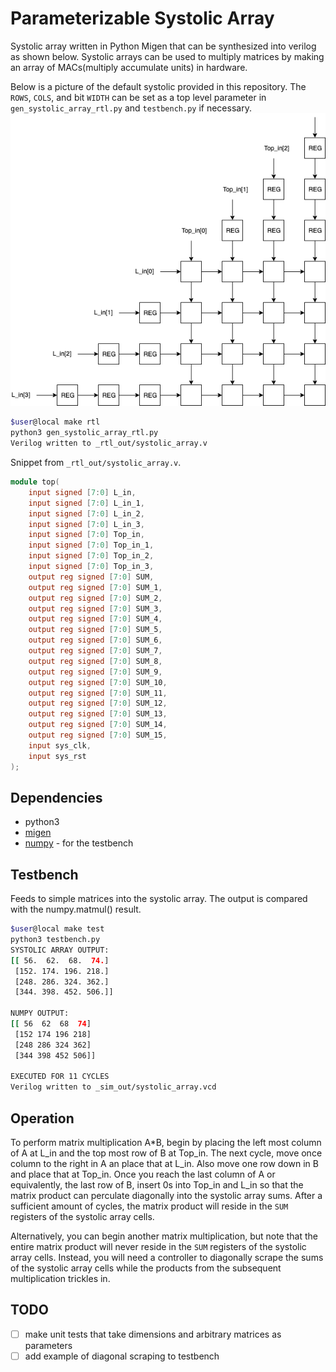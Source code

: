 # Parameterizable  Systolic Array

Systolic array written in Python Migen that can be synthesized into verilog as shown below.
Systolic arrays can be used to multiply matrices by making an array of MACs(multiply accumulate units) in hardware.

Below is a picture of the default systolic provided in this repository. The ```ROWS```, ```COLS```, and bit ```WIDTH``` can be set as a top level parameter in ```gen_systolic_array_rtl.py``` and ```testbench.py``` if necessary.
![](./doc.png)

```bash
$user@local make rtl
python3 gen_systolic_array_rtl.py
Verilog written to _rtl_out/systolic_array.v
```
Snippet from ```_rtl_out/systolic_array.v```.

```verilog
module top(
	input signed [7:0] L_in,
	input signed [7:0] L_in_1,
	input signed [7:0] L_in_2,
	input signed [7:0] L_in_3,
	input signed [7:0] Top_in,
	input signed [7:0] Top_in_1,
	input signed [7:0] Top_in_2,
	input signed [7:0] Top_in_3,
	output reg signed [7:0] SUM,
	output reg signed [7:0] SUM_1,
	output reg signed [7:0] SUM_2,
	output reg signed [7:0] SUM_3,
	output reg signed [7:0] SUM_4,
	output reg signed [7:0] SUM_5,
	output reg signed [7:0] SUM_6,
	output reg signed [7:0] SUM_7,
	output reg signed [7:0] SUM_8,
	output reg signed [7:0] SUM_9,
	output reg signed [7:0] SUM_10,
	output reg signed [7:0] SUM_11,
	output reg signed [7:0] SUM_12,
	output reg signed [7:0] SUM_13,
	output reg signed [7:0] SUM_14,
	output reg signed [7:0] SUM_15,
	input sys_clk,
	input sys_rst
);
```

## Dependencies
 - python3
 - [migen]
 - [numpy] - for the testbench

[migen]: https://github.com/m-labs/migen
[numpy]: https://numpy.org

## Testbench
Feeds to simple matrices into the systolic array.
The output is compared with the numpy.matmul() result.

```bash
$user@local make test
python3 testbench.py
SYSTOLIC ARRAY OUTPUT:
[[ 56.  62.  68.  74.]
 [152. 174. 196. 218.]
 [248. 286. 324. 362.]
 [344. 398. 452. 506.]]

NUMPY OUTPUT:
[[ 56  62  68  74]
 [152 174 196 218]
 [248 286 324 362]
 [344 398 452 506]]

EXECUTED FOR 11 CYCLES
Verilog written to _sim_out/systolic_array.vcd
```

## Operation
To perform matrix multiplication A\*B, begin by placing the left most column of A at L_in and the top most row of B at Top_in. The next cycle, move once column to the right in A an place that at L_in. Also move one row down in B and place that at Top_in. Once you reach the last column of A or equivalently, the last row of B, insert 0s into Top_in and L_in so that the matrix product can perculate diagonally into the systolic array sums. After a sufficient amount of cycles, the matrix product will reside in the ```SUM``` registers of the systolic array cells.

Alternatively, you can begin another matrix multiplication, but note that the entire matrix product will never reside in the ```SUM``` registers of the systolic array cells. Instead, you will need a controller to diagonally scrape the sums of the systolic array cells while the products from the subsequent multiplication trickles in.

## TODO
 - [ ] make unit tests that take dimensions and arbitrary matrices as parameters
 - [ ] add example of diagonal scraping to testbench
